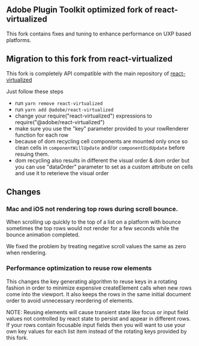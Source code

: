 

Adobe Plugin Toolkit optimized fork of react-virtualized
---------------

This fork contains fixes and tuning to enhance performance on UXP based platforms.

## Migration to this fork from react-virtualized

This fork is completely API compatible with the main repository of [react-virtualized](https://github.com/bvaughn/react-virtualized)

Just follow these steps

- run ```yarn remove react-virtualized```
- run ```yarn add @adobe/react-virtualized```
- change your require("react-virtualized") expressions to require("@adobe/react-virtualized")
- make sure you use the "key" parameter provided to your rowRenderer function for each row
- because of dom recycling cell components are mounted only once so clean cells in `componentWillUpdate` and/or `componentDidUpdate` before resuing them.
- dom recycling also results in different the visual order & dom order but you can use "dataOrder" parameter to set as a custom attribute on cells and use it to reterieve the visual order

## Changes

### Mac and iOS not rendering top rows during scroll bounce.

When scrolling up quickly to the top of a list on a platform with bounce sometimes the top rows would not render for a few seconds while the bounce animation completed.

We fixed the problem by treating negative scroll values the same as zero when rendering.

### Performance optimization to reuse row elements

This changes the key generating algorithm to reuse keys in a rotating fashion in order to minimize expensive createElement calls when new rows come into the viewport. It also keeps the rows in the same initial document order to avoid unnecessary reordering of elements.

NOTE: Reusing elements will cause transient state like focus or input field values not controlled by react state to persist and appear in different rows. If your rows contain focusable input fields then you will want to use your own key values for each list item instead of the rotating keys provided by this fork.
